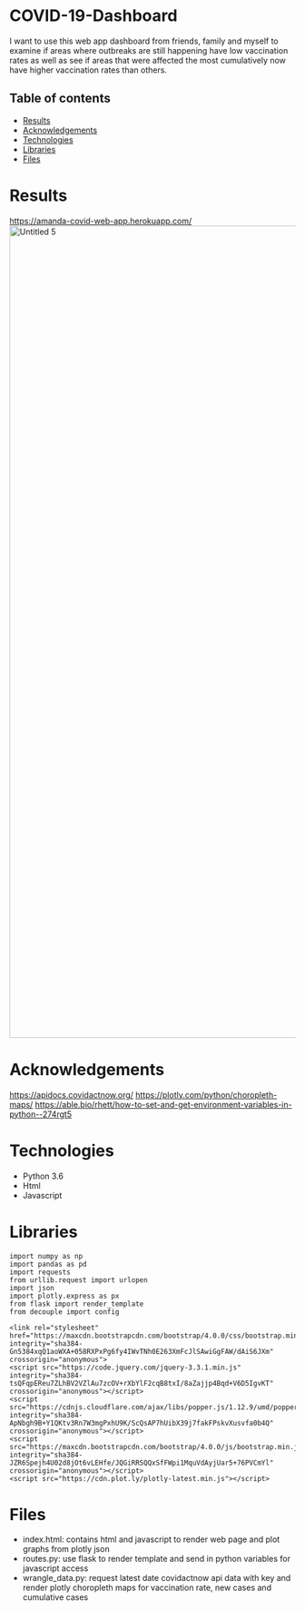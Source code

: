 # COVID-19-Dashboard

I want to use this web app dashboard from friends, family and myself to examine if areas where outbreaks are still happening have low vaccination rates as well as see if areas that were affected the most cumulatively now have higher vaccination rates than others.

## Table of contents
* [Results](#results)
* [Acknowledgements](#acknowledgements)
* [Technologies](#technologies)
* [Libraries](#libraries)
* [Files](#files)

# Results
https://amanda-covid-web-app.herokuapp.com/
<img width="1431" alt="Untitled 5" src="https://user-images.githubusercontent.com/33467922/126781615-689c8a97-5bac-4802-ad9e-4d460529efae.png">

# Acknowledgements
https://apidocs.covidactnow.org/
https://plotly.com/python/choropleth-maps/
https://able.bio/rhett/how-to-set-and-get-environment-variables-in-python--274rgt5

# Technologies
* Python 3.6
* Html
* Javascript

# Libraries

```
import numpy as np
import pandas as pd
import requests
from urllib.request import urlopen
import json
import plotly.express as px
from flask import render_template
from decouple import config
```

```
<link rel="stylesheet" href="https://maxcdn.bootstrapcdn.com/bootstrap/4.0.0/css/bootstrap.min.css" integrity="sha384-Gn5384xqQ1aoWXA+058RXPxPg6fy4IWvTNh0E263XmFcJlSAwiGgFAW/dAiS6JXm" crossorigin="anonymous">
<script src="https://code.jquery.com/jquery-3.3.1.min.js" integrity="sha384-tsQFqpEReu7ZLhBV2VZlAu7zcOV+rXbYlF2cqB8txI/8aZajjp4Bqd+V6D5IgvKT" crossorigin="anonymous"></script> 
<script src="https://cdnjs.cloudflare.com/ajax/libs/popper.js/1.12.9/umd/popper.min.js" integrity="sha384-ApNbgh9B+Y1QKtv3Rn7W3mgPxhU9K/ScQsAP7hUibX39j7fakFPskvXusvfa0b4Q" crossorigin="anonymous"></script>
<script src="https://maxcdn.bootstrapcdn.com/bootstrap/4.0.0/js/bootstrap.min.js" integrity="sha384-JZR6Spejh4U02d8jOt6vLEHfe/JQGiRRSQQxSfFWpi1MquVdAyjUar5+76PVCmYl" crossorigin="anonymous"></script>
<script src="https://cdn.plot.ly/plotly-latest.min.js"></script>
```

# Files
* index.html: contains html and javascript to render web page and plot graphs from plotly json
* routes.py: use flask to render template and send in python variables for javascript access
* wrangle_data.py: request latest date covidactnow api data with key and render plotly choropleth maps for vaccination rate, new cases and cumulative cases


